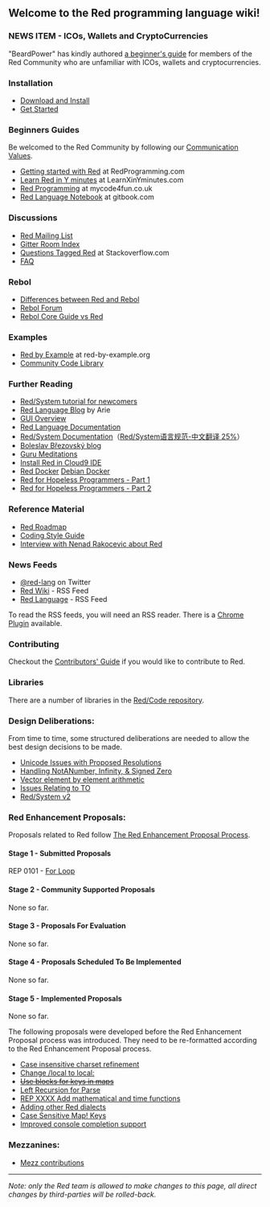 ## Welcome to the Red programming language wiki!

### NEWS ITEM - ICOs, Wallets and CryptoCurrencies
"BeardPower" has kindly authored [a beginner's guide](https://github.com/red/red/wiki/Introduction-to-ICOs,-wallets-and-cryptocurrencies) for members of the Red Community who are unfamiliar with ICOs, wallets and cryptocurrencies.

### Installation
* [Download and Install](http://www.red-lang.org/p/download.html)
* [Get Started](https://github.com/red/red/wiki/Install-and-Get-Started)

### Beginners Guides
Be welcomed to the Red Community by following our [Communication Values](https://github.com/red/red/wiki/Community-Communication-Values).
* [Getting started with Red](http://redprogramming.com/Getting%20Started.html) at RedProgramming.com
* [Learn Red in Y minutes](https://learnxinyminutes.com/docs/red/) at LearnXinYminutes.com
* [Red Programming](http://www.mycode4fun.co.uk/About-Red-Programming) at mycode4fun.co.uk
* [Red Language Notebook](https://www.gitbook.com/book/ungaretti/red-language-notebook/details) at gitbook.com

### Discussions
* [Red Mailing List](https://groups.google.com/forum/#!forum/red-lang)
* [Gitter Room Index](https://github.com/red/red/wiki/Gitter-Room-Index)
* [Questions Tagged Red](http://stackoverflow.com/questions/tagged/red) at Stackoverflow.com
* [FAQ](https://github.com/red/red/wiki/FAQ)

### Rebol
* [Differences between Red and Rebol](https://github.com/red/red/wiki/Differences-between-Red-and-Rebol)
* [Rebol Forum](http://rebolforum.com/index.cgi?f=printtopic&topicnumber=48&archiveflag=new) 
* [Rebol Core Guide vs Red](https://github.com/red/red/wiki/REBOL-Core-Users-Guide:--A-walkthrough-with-Red)

### Examples
* [Red by Example](http://www.red-by-example.org/index.html) at red-by-example.org
* [Community Code Library](https://github.com/red/code)

### Further Reading
* [Red/System tutorial for newcomers](https://github.com/red/red/wiki/Red-System-tutorial-for-newcomers-English-version)
* [Red Language Blog](http://redlanguageblog.blogspot.co.uk/?view=flipcard) by Arie
* [GUI Overview](https://doc.red-lang.org/v/v0.6.0/gui/Overview.html)
* [Red Language Documentation](http://www.red-lang.org/p/documentation.html)
* [Red/System Documentation](http://static.red-lang.org/red-system-specs-light.html)（[Red/System语言规范-中文翻译 25%](https://github.com/red/red/wiki/Red-System-语言规范（Red-System-Language-Specification-中文翻译）)）
* [Boleslav Březovský blog](http://red.qyz.cz/)
* [Guru Meditations](https://github.com/red/red/wiki/Guru-Meditations)
* [Install Red in Cloud9 IDE](https://github.com/red/red/wiki/Install-Red-in-Cloud9-IDE)
* [Red Docker](https://github.com/eranws/red-docker) [Debian Docker](https://github.com/dander/docker-red)
* [Red for Hopeless Programmers - Part 1](https://dev.to/lepinekong/red-for-hopeless-programmers---part-i-3g0)
* [Red for Hopeless Programmers - Part 2](https://dev.to/lepinekong/red-for-hopeless-programmers---part-ii-258)

### Reference Material
* [Red Roadmap](http://www.red-lang.org/p/roadmap.html)
* [Coding Style Guide](https://doc.red-lang.org/v/v0.6.0/Coding-Style-Guide.html)
* [Interview with Nenad Rakocevic about Red](https://notamonadtutorial.com/interview-with-nenad-rakocevic-about-red-a-rebol-inspired-programming-language-681133e3fd1c)

### News Feeds
* [@red-lang](https://twitter.com/red_lang?lang=en) on Twitter
* [Red Wiki](https://github.com/red/red/wiki.atom) - RSS Feed
* [Red Language](http://www.red-lang.org/feeds/posts/default) - RSS Feed

To read the RSS feeds, you will need an RSS reader. There is a [Chrome Plugin](https://chrome.google.com/webstore/detail/rss-feed-reader/pnjaodmkngahhkoihejjehlcdlnohgmp?hl=en) available.

### Contributing 
Checkout the [Contributors' Guide](https://github.com/red/red/wiki/Contributor-Guidelines) if you would like to contribute to Red.

### Libraries
There are a number of libraries in the [Red/Code repository](https://github.com/red/code/tree/master/Library). 

### Design Deliberations:

From time to time, some structured deliberations are needed to allow the best design decisions to be made.
* [Unicode Issues with Proposed Resolutions](https://github.com/red/red/wiki/Unicode-Issues-with-Proposed-Resolutions)
* [Handling NotANumber, Infinity, & Signed Zero](https://github.com/red/red/wiki/The-Handling-of-NaNs,-INFs-and-signed-zeros.)
* [Vector element by element arithmetic ](https://github.com/red/red/wiki/Vector-Element-by-Element-Arithmetic)
* [Issues Relating to TO](https://github.com/red/red/wiki/To-Issues)
* [Red/System v2](https://github.com/dockimbel/Red/wiki/Red-System-v2-Wish-List)

### Red Enhancement Proposals:

Proposals related to Red follow [The Red Enhancement Proposal Process](https://github.com/red/red/wiki/Red-Enhancement-Proposal-Process).

#### Stage 1 - Submitted Proposals

REP 0101 - [For Loop](https://github.com/red/red/wiki/REP-0101---For-loop-function)

#### Stage 2 - Community Supported Proposals

None so far.

#### Stage 3 - Proposals For Evaluation

None so far.

#### Stage 4 - Proposals Scheduled To Be Implemented

None so far.

#### Stage 5 - Implemented Proposals

None so far.

The following proposals were developed before the Red Enhancement Proposal process was introduced. They need to be re-formatted according to the Red Enhancement Proposal process.

* [Case insensitive charset refinement](https://github.com/red/red/wiki/Add-a-Refinement-to-the-charset-function-to-make-a-case-insensitive-bitset!)
* [Change /local to local:](https://github.com/red/red/wiki/Change-convention-of--LOCAL-to-use-LOCAL:-instead)
* <strike>[Use blocks for keys in maps](https://github.com/red/red/wiki/use-blocks-as-keys)</strike>
* [Left Recursion for Parse](https://github.com/red/red/wiki/Left-Recursion)
* [REP XXXX Add mathematical and time functions](https://github.com/red/red/wiki/%5BProposal%5D-To-add-Mathematical-and-Time-functions)
* [Adding other Red dialects](https://github.com/red/red/wiki/%5BProposal%5D-Adding-other-Red-dialects)
* [Case Sensitive Map! Keys](https://github.com/red/red/wiki/Case-Sensitive-Map!-Keys)
* [Improved console completion support](https://github.com/red/red/issues/1165)


### Mezzanines:
* [Mezz contributions](https://github.com/red/red/wiki/mezzanines)

_____
*Note: only the Red team is allowed to make changes to this page, all direct changes by third-parties will be rolled-back.*
